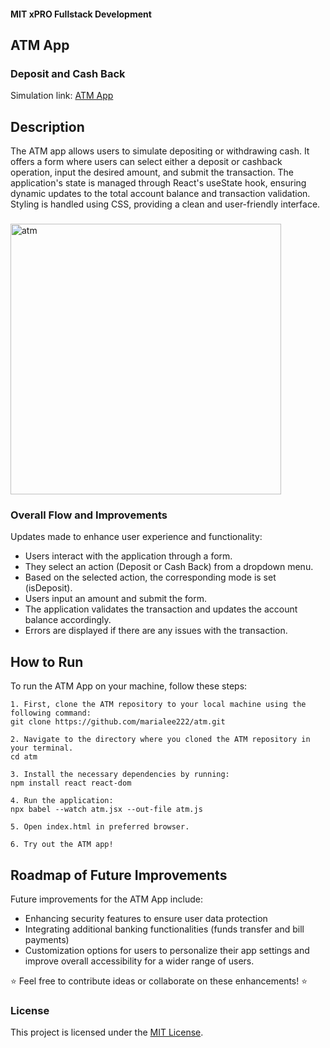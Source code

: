 #### MIT xPRO Fullstack Development
## ATM App
### Deposit and Cash Back
Simulation link: [ATM App](https://marialee222.github.io/atm/)

## Description 
The ATM app allows users to simulate depositing or withdrawing cash. It offers a form where users can select either a deposit or cashback operation, input the desired amount, and submit the transaction. The application's state is managed through React's useState hook, ensuring dynamic updates to the total account balance and transaction validation. Styling is handled using CSS, providing a clean and user-friendly interface.

###


<img width="433" alt="atm" src="https://github.com/marialee222/atm/assets/150623001/ae5e77e0-6b52-4e81-8447-6ad5044e8d4a">


### Overall Flow and Improvements
Updates made to enhance user experience and functionality: 

 - Users interact with the application through a form.
 - They select an action (Deposit or Cash Back) from a dropdown menu.
 - Based on the selected action, the corresponding mode is set (isDeposit).
 - Users input an amount and submit the form.
 - The application validates the transaction and updates the account balance accordingly.
 - Errors are displayed if there are any issues with the transaction.

## How to Run
To run the ATM App on your machine, follow these steps: 

	1. First, clone the ATM repository to your local machine using the following command: 
	git clone https://github.com/marialee222/atm.git 

	2. Navigate to the directory where you cloned the ATM repository in your terminal.
	cd atm 

	3. Install the necessary dependencies by running:
 	npm install react react-dom

	4. Run the application:
 	npx babel --watch atm.jsx --out-file atm.js

  	5. Open index.html in preferred browser.

  	6. Try out the ATM app! 

## Roadmap of Future Improvements
Future improvements for the ATM App include:
 - Enhancing security features to ensure user data protection
 - Integrating additional banking functionalities (funds transfer and bill payments)
 - Customization options for users to personalize their app settings and improve overall accessibility for a wider range of users.
   
:star: Feel free to contribute ideas or collaborate on these enhancements! :star:

### License
This project is licensed under the [MIT License](https://opensource.org/licenses/MIT).
